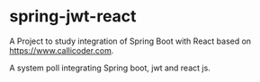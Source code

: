 # spring-jwt-react
A Project to study integration of Spring Boot with React based on https://www.callicoder.com.

A system poll integrating Spring boot, jwt and react js.

